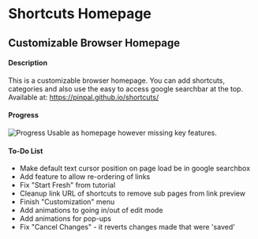 # Shortcuts Homepage
## Customizable Browser Homepage

#### Description
This is a customizable browser homepage. You can add shortcuts, categories and also use the easy to access google searchbar at the top.
Available at: https://pinpal.github.io/shortcuts/

#### Progress
![Progress](http://progressed.io/bar/65) Usable as homepage however missing key features.

#### To-Do List
* Make default text cursor position on page load be in google searchbox
* Add feature to allow re-ordering of links
* Fix "Start Fresh" from tutorial
* Cleanup link URL of shortcuts to remove sub pages from link preview
* Finish "Customization" menu
* Add animations to going in/out of edit mode
* Add animations for pop-ups
* Fix "Cancel Changes" - it reverts changes made that were 'saved' 

